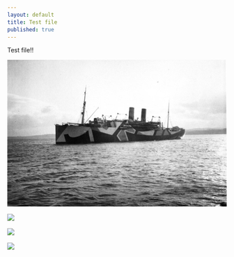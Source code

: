 ```yaml
---
layout: default
title: Test file
published: true
---
```


Test file!!

![dazzle2-600.jpg](/media/dazzle2-600.jpg)

![](/media/410.jpg)

![](/media/320.jpg)

![](/media/500.jpg)